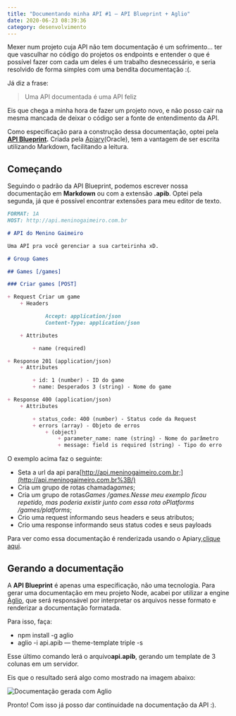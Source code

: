 ```yaml
---
title: "Documentando minha API #1 — API Blueprint + Aglio"
date: 2020-06-23 08:39:36
category: desenvolvimento
---
```

Mexer num projeto cuja API não tem documentação é um sofrimento… ter que vasculhar no código do projetos os endpoints e entender o que é possível fazer com cada um deles é um trabalho desnecessário, e seria resolvido de forma simples com uma bendita documentação :(.

Já diz a frase:

> Uma API documentada é uma API feliz

Eis que chega a minha hora de fazer um projeto novo, e não posso cair na mesma mancada de deixar o código ser a fonte de entendimento da API.

Como especificação para a construção dessa documentação, optei pela **[API Blueprint](https://apiblueprint.org/).** Criada pela [Apiary](https://apiary.io/)(Oracle), tem a vantagem de ser escrita utilizando Markdown, facilitando a leitura.

## Começando

Seguindo o padrão da API Blueprint, podemos escrever nossa documentação em **Markdown** ou com a extensão **.apib**. Optei pela segunda, já que é possível encontrar extensões para meu editor de texto.

```markdown
FORMAT: 1A
HOST: http://api.meninogaimeiro.com.br

# API do Menino Gaimeiro

Uma API pra você gerenciar a sua carteirinha xD.

# Group Games

## Games [/games]

### Criar games [POST]

+ Request Criar um game
    + Headers

            Accept: application/json
            Content-Type: application/json

    + Attributes

        + name (required)

+ Response 201 (application/json)
    + Attributes

        + id: 1 (number) - ID do game
        + name: Desperados 3 (string) - Nome do game

+ Response 400 (application/json)
    + Attributes

        + status_code: 400 (number) - Status code da Request
        + errors (array) - Objeto de erros
            + (object)
                + parameter_name: name (string) - Nome do parâmetro
                + message: field is required (string) - Tipo do erro
```

O exemplo acima faz o seguinte:

* Seta a url da api para[http://api.meninogaimeiro.com.br;](http://api.meninogaimeiro.com.br%3B/)
* Cria um grupo de rotas chamada*games*;
* Cria um grupo de rotas*Games /games.*Nesse meu exemplo ficou repetido, mas poderia existir junto com essa rota o*Platforms /games/platforms*;
* Crio uma request informando seus headers e seus atributos;
* Crio uma response informando seus status codes e seus payloads

Para ver como essa documentação é renderizada usando o Apiary,[clique aqui](https://gamer1.docs.apiary.io/).

## Gerando a documentação

A **API Blueprint** é apenas uma especificação, não uma tecnologia. Para gerar uma documentação em meu projeto Node, acabei por utilizar a engine [Aglio](https://github.com/danielgtaylor/aglio), que será responsável por interpretar os arquivos nesse formato e renderizar a documentação formatada.

Para isso, faça:

* npm install -g aglio
* aglio -i api.apib — theme-template triple -s

Esse último comando lerá o arquivo**api.apib**, gerando um template de 3 colunas em um servidor.

Eis que o resultado será algo como mostrado na imagem abaixo:

![Documentação gerada com Aglio](assets/img/1_-nhujaqbl8ovwnaadi48xg.png "Documentação gerada com Aglio")

Pronto! Com isso já posso dar continuidade na documentação da API :).